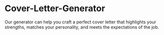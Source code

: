 # Cover-Letter-Generator
Our generator can help you craft a perfect cover letter that highlights your strengths, matches your personality, and meets the expectations of the job.
